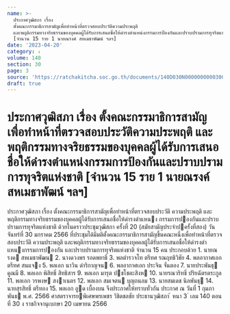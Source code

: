 ```yaml
---
name: >-
  ประกาศวุฒิสภา เรื่อง
  ตั้งคณะกรรมาธิการสามัญเพื่อทำหน้าที่ตรวจสอบประวัติความประพฤติ
  และพฤติกรรมทางจริยธรรมของบุคคลผู้ได้รับการเสนอชื่อให้ดำรงตำแหน่งกรรมการป้องกันและปราบปรามการทุจริตแห่งชาติ
  [จำนวน 15 ราย 1 นายณรงค์ สหเมธาพัฒน์ ฯลฯ]
date: '2023-04-20'
category: ง
volume: 140
section: 30
page: 3
source: 'https://ratchakitcha.soc.go.th/documents/140D030N0000000000300.pdf'
draft: true
---
```


# ประกาศวุฒิสภา เรื่อง ตั้งคณะกรรมาธิการสามัญเพื่อทำหน้าที่ตรวจสอบประวัติความประพฤติ และพฤติกรรมทางจริยธรรมของบุคคลผู้ได้รับการเสนอชื่อให้ดำรงตำแหน่งกรรมการป้องกันและปราบปรามการทุจริตแห่งชาติ [จำนวน 15 ราย 1 นายณรงค์ สหเมธาพัฒน์ ฯลฯ]

ประกาศวุฒิสภา เรื่อง ตั้งคณะกรรมาธิการสามัญเพื่อทําหน้าที่ตรวจสอบประวัติ ความประพฤติ และพฤติกรรมทางจริยธรรมของบุคคลผู้ได้รับการเสนอชื่อให้ดํารงตําแหนง กรรมการปองกันและปราบปรามการทุจริตแห่งชาติ ด้วยในคราวประชุมวุฒิสภา ครั้งที่ 20 (สมัยสามัญประจําปครั้งที่สอง) วันจันทร์ที่ 30 มกราคม 2566 ที่ประชุมได้มีมติตั้งคณะกรรมาธิการสามัญขึ้นคณะหนึ่งเพื่อทําหน้าที่ตรวจสอบประวัติ ความประพฤติ และพฤติกรรมทางจริยธรรมของบุคคลผู้ได้รับการเสนอชื่อให้ดํารงตําแหนงกรรมการปองกัน และปราบปรามการทุจริตแห่งชาติ จํานวน 15 คน ประกอบด้วย 1. นายณรงค สหเมธาพัฒน 2. นางดวงพร รอดพยาธิ์ 3. พลตํารวจโท ตรีทศ รณฤทธิวิชัย 4. พลอากาศเอก ตรีทศ สนแจง 5. พลเอก นาวิน ดําริกาญจน 6. พลอากาศเอก ประจิน จั่นตอง 7. นายประพันธุ คูณมี 8. พลเอก พิสิทธิ์ สิทธิสาร 9. พลเอก มารุต ปชโชตะสิงห 10. นายรณวริทธิ์ ปริยฉัตรตระกูล 11. พลเอก วรพงษ สงาเนตร 12. พลเอก สมเจตน บุญถนอม 13. นายสมเดช นิลพันธุ 14. นายสุรสิทธิ์ ตรีทอง 15. พลเอก อูด เบื้องบน จึงประกาศให้ทราบทั่วกัน ประกาศ ณ วันที่ 1 กุมภาพันธ พ.ศ. 2566 ศาสตราจารยพิเศษพรเพชร วิชิตชลชัย ประธานวุฒิสภา ้ หนา 3 ่ เลม 140 ตอนที่ 30 ง ราชกิจจานุเบกษา 20 เมษายน 2566
